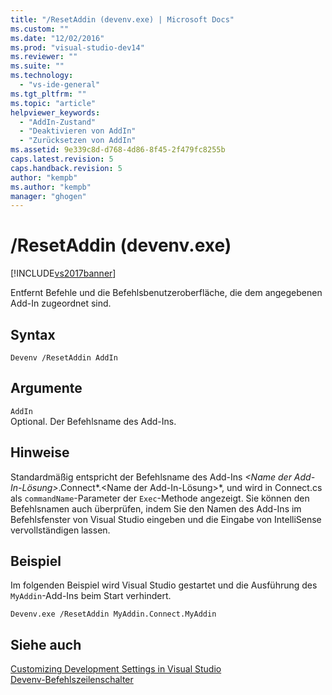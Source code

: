 ```yaml
---
title: "/ResetAddin (devenv.exe) | Microsoft Docs"
ms.custom: ""
ms.date: "12/02/2016"
ms.prod: "visual-studio-dev14"
ms.reviewer: ""
ms.suite: ""
ms.technology: 
  - "vs-ide-general"
ms.tgt_pltfrm: ""
ms.topic: "article"
helpviewer_keywords: 
  - "AddIn-Zustand"
  - "Deaktivieren von AddIn"
  - "Zurücksetzen von AddIn"
ms.assetid: 9e339c8d-d768-4d86-8f45-2f479fc8255b
caps.latest.revision: 5
caps.handback.revision: 5
author: "kempb"
ms.author: "kempb"
manager: "ghogen"
---
```

# /ResetAddin (devenv.exe)
[!INCLUDE[vs2017banner](../../code-quality/includes/vs2017banner.md)]

Entfernt Befehle und die Befehlsbenutzeroberfläche, die dem angegebenen Add\-In zugeordnet sind.  
  
## Syntax  
  
```  
Devenv /ResetAddin AddIn  
```  
  
## Argumente  
 `AddIn`  
 Optional.  Der Befehlsname des Add\-Ins.  
  
## Hinweise  
 Standardmäßig entspricht der Befehlsname des Add\-Ins *\<Name der Add\-In\-Lösung\>*.Connect*.\<Name der Add\-In\-Lösung\>*, und wird in Connect.cs als `commandName`\-Parameter der `Exec`\-Methode angezeigt.  Sie können den Befehlsnamen auch überprüfen, indem Sie den Namen des Add\-Ins im Befehlsfenster von Visual Studio eingeben und die Eingabe von IntelliSense vervollständigen lassen.  
  
## Beispiel  
 Im folgenden Beispiel wird Visual Studio gestartet und die Ausführung des `MyAddin`\-Add\-Ins beim Start verhindert.  
  
```  
Devenv.exe /ResetAddin MyAddin.Connect.MyAddin  
```  
  
## Siehe auch  
 [Customizing Development Settings in Visual Studio](http://msdn.microsoft.com/de-de/22c4debb-4e31-47a8-8f19-16f328d7dcd3)   
 [Devenv\-Befehlszeilenschalter](../../ide/reference/devenv-command-line-switches.md)